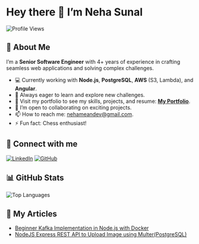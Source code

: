 # Hey there 👋 I’m Neha Sunal

![Profile Views](https://komarev.com/ghpvc/?username=NehaSunal&color=blue&style=flat)

## 🚀 About Me
I’m a **Senior Software Engineer** with 4+ years of experience in crafting seamless web applications and solving complex challenges.

- 💻 Currently working with **Node.js**, **PostgreSQL**, **AWS** (S3, Lambda), and **Angular**.
- 🌱 Always eager to learn and explore new challenges.
- 🎨 Visit my portfolio to see my skills, projects, and resume: **[My Portfolio](https://bot-portfolio-neha.netlify.app/)**.
- 🤝 I’m open to collaborating on exciting projects.
- 📫 How to reach me: [nehameandev@gmail.com](mailto:nehameandev@gmail.com).
- ⚡ Fun fact: Chess enthusiast!

## 🔗 Connect with me
[![LinkedIn](https://img.shields.io/badge/LinkedIn-blue?logo=linkedin)](https://www.linkedin.com/in/nehasunal)
[![GitHub](https://img.shields.io/badge/GitHub-black?logo=github)](https://github.com/NehaSunal)

## 📊 GitHub Stats
![Top Languages](https://github-readme-stats.vercel.app/api/top-langs/?username=NehaSunal&layout=compact&theme=radical)

## 📝 My Articles
- [Beginner Kafka Implementation in Node.js with Docker](https://medium.com/@nehasunal/beginner-kafka-implementation-in-node-js-with-docker-6445e3436786)
- [NodeJS Express REST API to Upload Image using Multer(PostgreSQL)](https://medium.com/@nehasunal/how-to-build-nodejs-express-rest-api-to-upload-image-using-multer-postgresql-d9ac5ae8eab)

